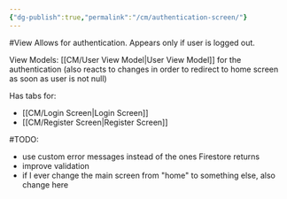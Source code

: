 ```yaml
---
{"dg-publish":true,"permalink":"/cm/authentication-screen/"}
---
```


#View
Allows for authentication. Appears only if user is logged out.

View Models: [[CM/User View Model\|User View Model]] for the authentication (also reacts to changes in order to redirect to home screen as soon as user is not null)

Has tabs for:
- [[CM/Login Screen\|Login Screen]]
- [[CM/Register Screen\|Register Screen]]

#TODO:
- use custom error messages instead of the ones Firestore returns
- improve validation
- if I ever change the main screen from "home" to something else, also change here